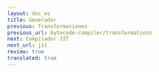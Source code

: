 ```yaml
---
layout: doc_es
title: Generador
previous: Transformaciones
previous_url: bytecode-compiler/transformations
next: Compilador JIT
next_url: jit
review: true
translated: true
---
```

